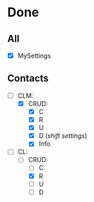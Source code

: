 # Done

## All
- [x] MySettings

## Contacts
- [ ] CLM:
  - [x] CRUD:
    - [x] C
    - [x] R
    - [x] U
    - [x] D (*shift settings*)
    - [x] Info
- [ ] CL:
  - [ ] CRUD:
    - [ ] C
    - [x] R
    - [ ] U
    - [ ] D
